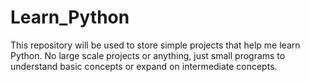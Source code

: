 # Learn_Python
This repository will be used to store simple projects that help me learn Python. No large scale projects or anything, just small programs to understand basic concepts or expand on intermediate concepts.
